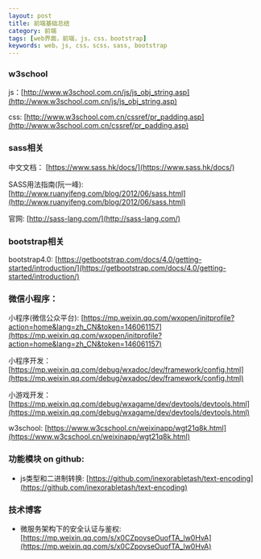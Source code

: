 ```yaml
---
layout: post
title: 前端基础总结
category: 前端
tags: [web界面，前端，js，css，bootstrap]
keywords: web，js, css，scss，sass, bootstrap
---
```


### w3school
js：[http://www.w3school.com.cn/js/js_obj_string.asp](http://www.w3school.com.cn/js/js_obj_string.asp)

css: [http://www.w3school.com.cn/cssref/pr_padding.asp](http://www.w3school.com.cn/cssref/pr_padding.asp)

### sass相关
中文文档： [https://www.sass.hk/docs/](https://www.sass.hk/docs/)

SASS用法指南(阮一峰): [http://www.ruanyifeng.com/blog/2012/06/sass.html](http://www.ruanyifeng.com/blog/2012/06/sass.html)

官网: [http://sass-lang.com/](http://sass-lang.com/)

### bootstrap相关

bootstrap4.0: [https://getbootstrap.com/docs/4.0/getting-started/introduction/](https://getbootstrap.com/docs/4.0/getting-started/introduction/)

### 微信小程序：

小程序(微信公众平台): [https://mp.weixin.qq.com/wxopen/initprofile?action=home&lang=zh_CN&token=146061157](https://mp.weixin.qq.com/wxopen/initprofile?action=home&lang=zh_CN&token=146061157)

小程序开发： [https://mp.weixin.qq.com/debug/wxadoc/dev/framework/config.html](https://mp.weixin.qq.com/debug/wxadoc/dev/framework/config.html)

小游戏开发： [https://mp.weixin.qq.com/debug/wxagame/dev/devtools/devtools.html](https://mp.weixin.qq.com/debug/wxagame/dev/devtools/devtools.html)

w3school: [https://www.w3cschool.cn/weixinapp/wgt21q8k.html](https://www.w3cschool.cn/weixinapp/wgt21q8k.html)


### 功能模块 on github:
- js类型和二进制转换: [https://github.com/inexorabletash/text-encoding](https://github.com/inexorabletash/text-encoding)

### 技术博客

- 微服务架构下的安全认证与鉴权: [https://mp.weixin.qq.com/s/x0CZpovseOuofTA_lw0HvA](https://mp.weixin.qq.com/s/x0CZpovseOuofTA_lw0HvA)
